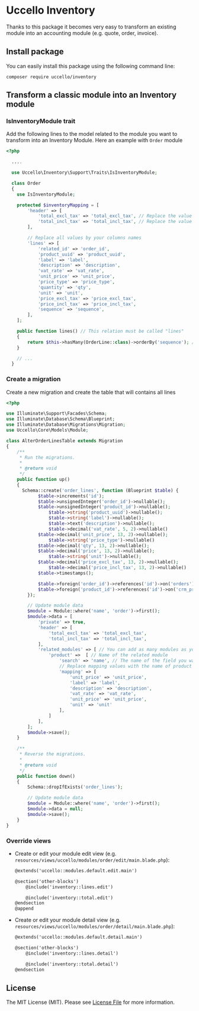 # Uccello Inventory

Thanks to this package it becomes very easy to transform an existing module into an accounting module (e.g. quote, order, invoice).



## Install package

You can easily install this package using the following command line:

`composer require uccello/inventory`



## Transform a classic module into an Inventory module

### IsInventoryModule trait

Add the following lines to the model related to the module you want to transform into an Inventory Module. Here an example with `Order` module

```php
<?php

  ....

  use Uccello\Inventory\Support\Traits\IsInventoryModule;

  class Order
  {
    use IsInventoryModule;

    protected $inventoryMapping = [
        'header' => [
            'total_excl_tax' => 'total_excl_tax', // Replace the value by the name of the field in your module (for automatic update)
            'total_incl_tax' => 'total_incl_tax', // Replace the value by the name of the field in your module (for automatic update)
        ],

      	// Replace all values by your columns names
        'lines' => [
            'related_id' => 'order_id',
            'product_uuid' => 'product_uuid',
            'label' => 'label',
            'description' => 'description',
            'vat_rate' => 'vat_rate',
            'unit_price' => 'unit_price',
            'price_type' => 'price_type',
            'quantity' => 'qty',
            'unit' => 'unit',
            'price_excl_tax' => 'price_excl_tax',
            'price_incl_tax' => 'price_incl_tax',
            'sequence' => 'sequence',
        ],
    ];

    public function lines() // This relation must be called "lines"
    {
        return $this->hasMany(OrderLine::class)->orderBy('sequence'); // Replace OrderLine by the model class you use for saving the lines
    }

    // ...
  }
```



 ### Create a migration

Create a new migration and create the table that will contains all lines

```php
<?php

use Illuminate\Support\Facades\Schema;
use Illuminate\Database\Schema\Blueprint;
use Illuminate\Database\Migrations\Migration;
use Uccello\Core\Models\Module;

class AlterOrderLinesTable extends Migration
{
    /**
     * Run the migrations.
     *
     * @return void
     */
    public function up()
    {
      Schema::create('order_lines', function (Blueprint $table) {
            $table->increments('id');
            $table->unsignedInteger('order_id')->nullable();
            $table->unsignedInteger('product_id')->nullable();
		        $table->string('product_uuid')->nullable();
        		$table->string('label')->nullable();
        		$table->text('description')->nullable();
		        $table->decimal('vat_rate', 5, 2)->nullable()
            $table->decimal('unit_price', 13, 2)->nullable();
        		$table->string('price_type')->nullable()
            $table->decimal('qty', 13, 2)->nullable();
            $table->decimal('price', 13, 2)->nullable();
        		$table->string('unit')->nullable();
            $table->decimal('price_excl_tax', 13, 2)->nullable();
		        $table->decimal('price_incl_tax', 13, 2)->nullable()
            $table->timestamps();

            $table->foreign('order_id')->references('id')->on('orders');
            $table->foreign('product_id')->references('id')->on('crm_products');
        });

        // Update module data
        $module = Module::where('name', 'order')->first();
        $module->data = [
            'private' => true,
            'header' => [
                'total_excl_tax' => 'total_excl_tax',
                'total_incl_tax' => 'total_incl_tax',
            ],
            'related_modules' => [ // You can add as many modules as you want
                'product' =>  [ // Name of the related module
                    'search' => 'name', // The name of the field you want use to search from the inventory line
                  	// Replace mapping values with the name of product fields if exist
                    'mapping' => [
                        'unit_price' => 'unit_price',
                      	'label' => 'label',
                      	'description' => 'description',
                      	'vat_rate' => 'vat_rate',
                      	'unit_price' => 'unit_price',
                      	'unit' => 'unit'
                    ],
                ]
            ],
        ];
        $module->save();
    }

    /**
     * Reverse the migrations.
     *
     * @return void
     */
    public function down()
    {
        Schema::dropIfExists('order_lines');

        // Update module data
        $module = Module::where('name', 'order')->first();
        $module->data = null;
        $module->save();
    }
}

```



### Override views

- Create or edit your module edit view (e.g. `resources/views/uccello/modules/order/edit/main.blade.php`):

  ```html
  @extends('uccello::modules.default.edit.main')

  @section('other-blocks')
      @include('inventory::lines.edit')

      @include('inventory::total.edit')
  @endsection
  @append
  ```

- Create or edit your module detail view (e.g. `resources/views/uccello/modules/order/detail/main.blade.php`):

  ```html
  @extends('uccello::modules.default.detail.main')

  @section('other-blocks')
      @include('inventory::lines.detail')

      @include('inventory::total.detail')
  @endsection
  ```



## License

The MIT License (MIT). Please see [License File](LICENSE.md) for more information.
